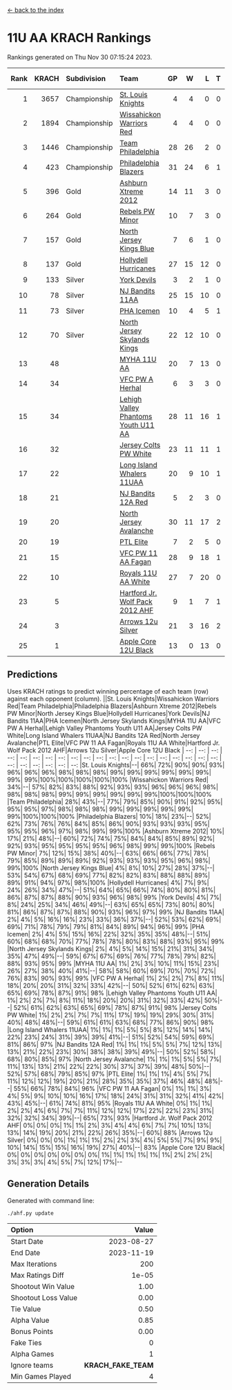 [<- back to the index](readme.md)
# 11U AA KRACH Rankings
Rankings generated on Thu Nov 30 07:15:24 2023.

Rank|KRACH|Subdivision|Team|GP|W|L|T|OTW|OTL|SoS|Exp Wins|Win Diff
---:|---:|:---|:---|---:|---:|---:|---:|---:|---:|---:|---:|---:
1|3657|Championship|[St. Louis Knights](https://gamesheetstats.com/seasons/3659/teams/143319/schedule)|4|4|0|0|0|0|120|4.8|-0.0
2|1894|Championship|[Wissahickon Warriors Red](https://gamesheetstats.com/seasons/3659/teams/140468/schedule)|4|4|0|0|1|0|61|4.8|-0.0
3|1446|Championship|[Team Philadelphia](https://gamesheetstats.com/seasons/3659/teams/140788/schedule)|28|26|2|0|1|0|128|26.9|0.0
4|423|Championship|[Philadelphia Blazers](https://gamesheetstats.com/seasons/3659/teams/140785/schedule)|31|24|6|1|0|1|313|25.3|-0.0
5|396|Gold|[Ashburn Xtreme 2012](https://gamesheetstats.com/seasons/3659/teams/140775/schedule)|14|11|3|0|1|0|255|11.9|0.0
6|264|Gold|[Rebels PW Minor](https://gamesheetstats.com/seasons/3659/teams/140786/schedule)|10|7|3|0|0|0|242|7.9|0.0
7|157|Gold|[North Jersey Kings Blue](https://gamesheetstats.com/seasons/3659/teams/140459/schedule)|7|6|1|0|0|0|28|6.9|0.0
8|137|Gold|[Hollydell Hurricanes](https://gamesheetstats.com/seasons/3659/teams/140777/schedule)|27|15|12|0|1|1|470|15.8|-0.0
9|133|Silver|[York Devils](https://gamesheetstats.com/seasons/3659/teams/140469/schedule)|3|2|1|0|1|0|370|2.9|0.0
10|78|Silver|[NJ Bandits 11AA](https://gamesheetstats.com/seasons/3659/teams/140782/schedule)|25|15|10|0|0|1|147|15.9|0.0
11|73|Silver|[PHA Icemen](https://gamesheetstats.com/seasons/3659/teams/143313/schedule)|10|4|5|1|1|0|246|5.4|0.0
12|70|Silver|[North Jersey Skylands Kings](https://gamesheetstats.com/seasons/3659/teams/140784/schedule)|22|12|10|0|1|2|217|12.9|0.0
13|48||[MYHA 11U AA](https://gamesheetstats.com/seasons/3659/teams/140781/schedule)|20|7|13|0|0|0|347|7.9|0.0
14|34||[VFC PW A Herhal](https://gamesheetstats.com/seasons/3659/teams/140467/schedule)|6|3|3|0|1|1|52|3.9|0.0
15|34||[Lehigh Valley Phantoms Youth U11 AA](https://gamesheetstats.com/seasons/3659/teams/140779/schedule)|28|11|16|1|1|1|317|12.4|0.0
16|32||[Jersey Colts PW White](https://gamesheetstats.com/seasons/3659/teams/140778/schedule)|23|11|11|1|1|0|118|12.4|0.0
17|22||[Long Island Whalers 11UAA](https://gamesheetstats.com/seasons/3659/teams/140780/schedule)|20|9|10|1|0|1|63|10.4|0.0
18|21||[NJ Bandits 12A Red](https://gamesheetstats.com/seasons/3659/teams/140458/schedule)|5|2|3|0|0|0|30|2.9|0.0
19|20||[North Jersey Avalanche](https://gamesheetstats.com/seasons/3659/teams/140783/schedule)|30|11|17|2|1|3|151|12.9|0.0
20|19||[PTL Elite](https://gamesheetstats.com/seasons/3659/teams/140462/schedule)|7|2|5|0|0|0|48|2.9|0.0
21|15||[VFC PW 11 AA Fagan](https://gamesheetstats.com/seasons/3659/teams/140789/schedule)|28|9|18|1|2|1|232|10.4|0.0
22|10||[Royals 11U AA White](https://gamesheetstats.com/seasons/3659/teams/140787/schedule)|27|7|20|0|1|0|272|7.9|0.0
23|5||[Hartford Jr. Wolf Pack 2012 AHF](https://gamesheetstats.com/seasons/3659/teams/140776/schedule)|9|1|7|1|0|0|37|2.4|0.0
24|3||[Arrows 12u Silver](https://gamesheetstats.com/seasons/3659/teams/140774/schedule)|21|3|16|2|0|1|58|4.9|0.0
25|1||[Apple Core 12U Black](https://gamesheetstats.com/seasons/3659/teams/140773/schedule)|13|0|13|0|0|0|331|0.9|0.0

## Predictions
Uses KRACH ratings to predict winning percentage of each team (row) against each opponent (column).
||St. Louis Knights|Wissahickon Warriors Red|Team Philadelphia|Philadelphia Blazers|Ashburn Xtreme 2012|Rebels PW Minor|North Jersey Kings Blue|Hollydell Hurricanes|York Devils|NJ Bandits 11AA|PHA Icemen|North Jersey Skylands Kings|MYHA 11U AA|VFC PW A Herhal|Lehigh Valley Phantoms Youth U11 AA|Jersey Colts PW White|Long Island Whalers 11UAA|NJ Bandits 12A Red|North Jersey Avalanche|PTL Elite|VFC PW 11 AA Fagan|Royals 11U AA White|Hartford Jr. Wolf Pack 2012 AHF|Arrows 12u Silver|Apple Core 12U Black
| --: | --: | --: | --: | --: | --: | --: | --: | --: | --: | --: | --: | --: | --: | --: | --: | --: | --: | --: | --: | --: | --: | --: | --: | --: | --: 
|St. Louis Knights|--| 66%| 72%| 90%| 90%| 93%| 96%| 96%| 96%| 98%| 98%| 98%| 99%| 99%| 99%| 99%| 99%| 99%| 99%| 99%|100%|100%|100%|100%|100%
|Wissahickon Warriors Red| 34%|--| 57%| 82%| 83%| 88%| 92%| 93%| 93%| 96%| 96%| 96%| 98%| 98%| 98%| 98%| 99%| 99%| 99%| 99%| 99%| 99%|100%|100%|100%
|Team Philadelphia| 28%| 43%|--| 77%| 79%| 85%| 90%| 91%| 92%| 95%| 95%| 95%| 97%| 98%| 98%| 98%| 99%| 99%| 99%| 99%| 99%| 99%|100%|100%|100%
|Philadelphia Blazers| 10%| 18%| 23%|--| 52%| 62%| 73%| 76%| 76%| 84%| 85%| 86%| 90%| 93%| 93%| 93%| 95%| 95%| 95%| 96%| 97%| 98%| 99%| 99%|100%
|Ashburn Xtreme 2012| 10%| 17%| 21%| 48%|--| 60%| 72%| 74%| 75%| 84%| 84%| 85%| 89%| 92%| 92%| 93%| 95%| 95%| 95%| 95%| 96%| 98%| 99%| 99%|100%
|Rebels PW Minor|  7%| 12%| 15%| 38%| 40%|--| 63%| 66%| 66%| 77%| 78%| 79%| 85%| 89%| 89%| 89%| 92%| 93%| 93%| 93%| 95%| 96%| 98%| 99%|100%
|North Jersey Kings Blue|  4%|  8%| 10%| 27%| 28%| 37%|--| 53%| 54%| 67%| 68%| 69%| 77%| 82%| 82%| 83%| 88%| 88%| 89%| 89%| 91%| 94%| 97%| 98%|100%
|Hollydell Hurricanes|  4%|  7%|  9%| 24%| 26%| 34%| 47%|--| 51%| 64%| 65%| 66%| 74%| 80%| 80%| 81%| 86%| 87%| 87%| 88%| 90%| 93%| 96%| 98%| 99%
|York Devils|  4%|  7%|  8%| 24%| 25%| 34%| 46%| 49%|--| 63%| 65%| 65%| 73%| 80%| 80%| 81%| 86%| 87%| 87%| 88%| 90%| 93%| 96%| 97%| 99%
|NJ Bandits 11AA|  2%|  4%|  5%| 16%| 16%| 23%| 33%| 36%| 37%|--| 52%| 53%| 62%| 69%| 69%| 71%| 78%| 79%| 79%| 81%| 84%| 89%| 94%| 96%| 99%
|PHA Icemen|  2%|  4%|  5%| 15%| 16%| 22%| 32%| 35%| 35%| 48%|--| 51%| 60%| 68%| 68%| 70%| 77%| 78%| 78%| 80%| 83%| 88%| 93%| 95%| 99%
|North Jersey Skylands Kings|  2%|  4%|  5%| 14%| 15%| 21%| 31%| 34%| 35%| 47%| 49%|--| 59%| 67%| 67%| 69%| 76%| 77%| 78%| 79%| 82%| 88%| 93%| 95%| 99%
|MYHA 11U AA|  1%|  2%|  3%| 10%| 11%| 15%| 23%| 26%| 27%| 38%| 40%| 41%|--| 58%| 58%| 60%| 69%| 70%| 70%| 72%| 76%| 83%| 90%| 93%| 99%
|VFC PW A Herhal|  1%|  2%|  2%|  7%|  8%| 11%| 18%| 20%| 20%| 31%| 32%| 33%| 42%|--| 50%| 52%| 61%| 62%| 63%| 65%| 69%| 78%| 87%| 91%| 98%
|Lehigh Valley Phantoms Youth U11 AA|  1%|  2%|  2%|  7%|  8%| 11%| 18%| 20%| 20%| 31%| 32%| 33%| 42%| 50%|--| 52%| 61%| 62%| 63%| 65%| 69%| 78%| 87%| 91%| 98%
|Jersey Colts PW White|  1%|  2%|  2%|  7%|  7%| 11%| 17%| 19%| 19%| 29%| 30%| 31%| 40%| 48%| 48%|--| 59%| 61%| 61%| 63%| 68%| 77%| 86%| 90%| 98%
|Long Island Whalers 11UAA|  1%|  1%|  1%|  5%|  5%|  8%| 12%| 14%| 14%| 22%| 23%| 24%| 31%| 39%| 39%| 41%|--| 51%| 52%| 54%| 59%| 69%| 81%| 86%| 97%
|NJ Bandits 12A Red|  1%|  1%|  1%|  5%|  5%|  7%| 12%| 13%| 13%| 21%| 22%| 23%| 30%| 38%| 38%| 39%| 49%|--| 50%| 52%| 58%| 68%| 80%| 85%| 97%
|North Jersey Avalanche|  1%|  1%|  1%|  5%|  5%|  7%| 11%| 13%| 13%| 21%| 22%| 22%| 30%| 37%| 37%| 39%| 48%| 50%|--| 52%| 57%| 68%| 79%| 85%| 97%
|PTL Elite|  1%|  1%|  1%|  4%|  5%|  7%| 11%| 12%| 12%| 19%| 20%| 21%| 28%| 35%| 35%| 37%| 46%| 48%| 48%|--| 55%| 66%| 78%| 84%| 96%
|VFC PW 11 AA Fagan|  0%|  1%|  1%|  3%|  4%|  5%|  9%| 10%| 10%| 16%| 17%| 18%| 24%| 31%| 31%| 32%| 41%| 42%| 43%| 45%|--| 61%| 74%| 81%| 95%
|Royals 11U AA White|  0%|  1%|  1%|  2%|  2%|  4%|  6%|  7%|  7%| 11%| 12%| 12%| 17%| 22%| 22%| 23%| 31%| 32%| 32%| 34%| 39%|--| 65%| 73%| 93%
|Hartford Jr. Wolf Pack 2012 AHF|  0%|  0%|  0%|  1%|  1%|  2%|  3%|  4%|  4%|  6%|  7%|  7%| 10%| 13%| 13%| 14%| 19%| 20%| 21%| 22%| 26%| 35%|--| 60%| 88%
|Arrows 12u Silver|  0%|  0%|  0%|  1%|  1%|  1%|  2%|  2%|  3%|  4%|  5%|  5%|  7%|  9%|  9%| 10%| 14%| 15%| 15%| 16%| 19%| 27%| 40%|--| 83%
|Apple Core 12U Black|  0%|  0%|  0%|  0%|  0%|  0%|  0%|  1%|  1%|  1%|  1%|  1%|  1%|  2%|  2%|  2%|  3%|  3%|  3%|  4%|  5%|  7%| 12%| 17%|--

## Generation Details

Generated with command line:
```
./ahf.py update
```

| Option | Value |
| :----- | ----: |
| Start Date | 2023-08-27 |
| End Date | 2023-11-19 |
| Max Iterations | 200 |
| Max Ratings Diff | 1e-05 |
| Shootout Win Value | 1.00 |
| Shootout Loss Value | 0.00 |
| Tie Value | 0.50 |
| Alpha Value | 0.85 |
| Bonus Points | 0.00 |
| Fake Ties | 0 |
| Alpha Games | 1 |
| Ignore teams | __KRACH_FAKE_TEAM__ |
| Min Games Played | 4 |

